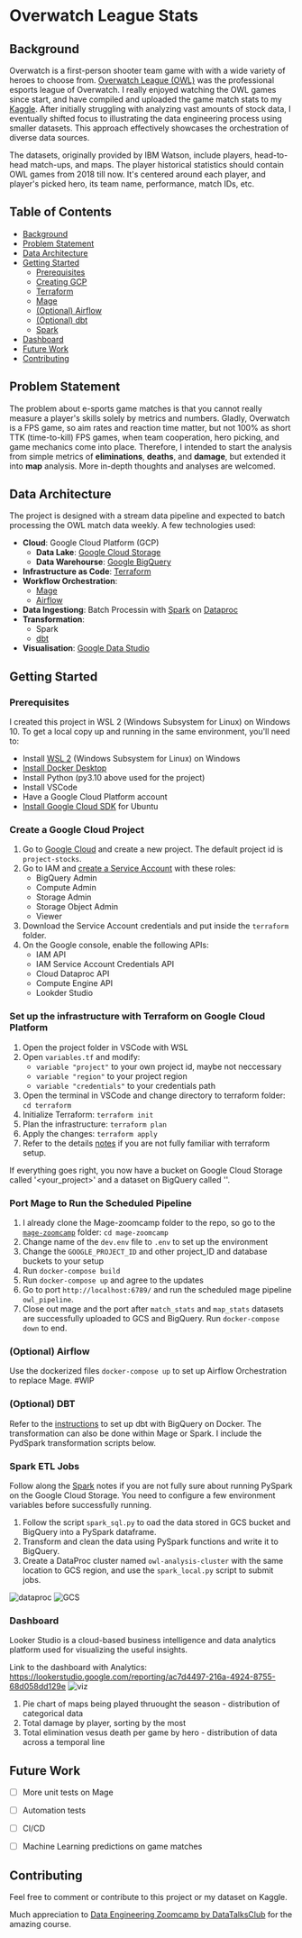 # Overwatch League Stats

## Background

Overwatch is a first-person shooter team game with with a wide variety of heroes to choose from. [Overwatch League (OWL)](https://overwatchleague.com/en-us/news/23303225) was the professional esports league of Overwatch. I really enjoyed watching the OWL games since start, and have compiled and uploaded the game match stats to my [Kaggle](https://www.kaggle.com/datasets/sherrytp/overwatch-league-stats-lab). After initially struggling with analyzing vast amounts of stock data, I eventually shifted focus to illustrating the data engineering process using smaller datasets. This approach effectively showcases the orchestration of diverse data sources.

The datasets, originally provided by IBM Watson, include players, head-to-head match-ups, and maps. The player historical statistics should contain OWL games from 2018 till now. It's centered around each player, and player's picked hero, its team name, performance, match IDs, etc.

## Table of Contents

- [Background](#background)
- [Problem Statement](#problem-statement)
- [Data Architecture](#data-architecture)
- [Getting Started](#getting-started)
    - [Prerequisites](#prerequisites)
    - [Creating GCP](#create-a-google-cloud-project)
    - [Terraform](#set-up-the-infrastructure-with-terraform-on-google-cloud-platform)
    - [Mage](#port-mage-to-run-the-scheduled-pipeline)
    - [(Optional) Airflow](#optional-airflow)
    - [(Optional) dbt](#optional-dbt)
    - [Spark](#spark-etl-jobs)
- [Dashboard](#dashboard)
- [Future Work](#future-work)
- [Contributing](#contributing)

## Problem Statement

The problem about e-sports game matches is that you cannot really measure a player's skills solely by metrics and numbers. Gladly, Overwatch is a FPS game, so aim rates and reaction time matter, but not 100% as short TTK (time-to-kill) FPS games, when team cooperation, hero picking, and game mechanics come into place. Therefore, I intended to start the analysis from simple metrics of **eliminations**, **deaths**, and **damage**, but extended it into **map** analysis. More in-depth thoughts and analyses are welcomed. 


## Data Architecture

The project is designed with a stream data pipeline and expected to batch processing the OWL match data weekly. A few technologies used:

- **Cloud**: Google Cloud Platform (GCP)
    - **Data Lake**: [Google Cloud Storage](https://cloud.google.com/storage)
    - **Data Warehourse**: [Google BigQuery](https://cloud.google.com/bigquery)
-  **Infrastructure as Code**: [Terraform](https://www.terraform.io/downloads/)
- **Workflow Orchestration**: 
    - [Mage](https://github.com/mage-ai/mage-zoomcamp?tab=readme-ov-file#lets-get-started)
    - [Airflow](https://airflow.apache.org)
- **Data Ingestiong**:  Batch Processin with [Spark](https://spark.apache.org/) on [Dataproc](https://cloud.google.com/dataproc)
- **Transformation**: 
    - Spark
    - [dbt](https://github.com/dbt-labs/dbt-core/blob/main/docker/Dockerfile)
- **Visualisation**: [Google Data Studio](https://datastudio.google.com/)


## Getting Started 

### Prerequisites

I created this project in WSL 2 (Windows Subsystem for Linux) on Windows 10. 
To get a local copy up and running in the same environment, you'll need to:

- Install [WSL 2](https://docs.microsoft.com/en-us/windows/wsl/install) (Windows Subsystem for Linux) on Windows
- [Install Docker Desktop](https://docs.docker.com/desktop/windows/install/)
- Install Python (py3.10 above used for the project)
- Install VSCode
- Have a Google Cloud Platform account
- [Install Google Cloud SDK](https://cloud.google.com/sdk/docs/install-sdk#deb) for Ubuntu

### Create a Google Cloud Project

1. Go to [Google Cloud](https://console.cloud.google.com/) and create a new project. The default project id is `project-stocks`. 
2. Go to IAM and [create a Service Account](https://cloud.google.com/docs/authentication/getting-started#creating_a_service_account) with these roles:
    - BigQuery Admin
    - Compute Admin
    - Storage Admin
    - Storage Object Admin
    - Viewer
3. Download the Service Account credentials and put inside the `terraform` folder.
4. On the Google console, enable the following APIs:
    - IAM API
    - IAM Service Account Credentials API
    - Cloud Dataproc API
    - Compute Engine API
    - Lookder Studio

### Set up the infrastructure with Terraform on Google Cloud Platform

1. Open the project folder in VSCode with WSL
2. Open `variables.tf` and modify:
    * `variable "project"` to your own project id, maybe not neccessary
    * `variable "region"` to your project region
    * `variable "credentials"` to your credentials path
3. Open the terminal in VSCode and change directory to terraform folder: `cd terraform` 
4. Initialize Terraform: `terraform init`
5. Plan the infrastructure: `terraform plan`
6. Apply the changes: `terraform apply`
7. Refer to the details [notes](/terraform/README.md) if you are not fully familiar with terraform setup. 

If everything goes right, you now have a bucket on Google Cloud Storage called '<your_project>' and a dataset on BigQuery called ''.

### Port Mage to Run the Scheduled Pipeline

1. I already clone the Mage-zoomcamp folder to the repo, so go to the [`mage-zoomcamp`]('/mage-zoomcamp/') folder: `cd mage-zoomcamp`
2. Change name of the `dev.env` file to `.env` to set up the environment
3. Change the `GOOGLE_PROJECT_ID` and other project_ID and database buckets to your setup
4. Run `docker-compose build`
5. Run `docker-compose up` and agree to the updates
6. Go to port `http://localhost:6789/` and run the scheduled mage pipeline `owl_pipeline`. 
7. Close out mage and the port after `match_stats` and `map_stats` datasets are successfully uploaded to GCS and BigQuery. Run `docker-compose down` to end. 


### (Optional) Airflow

Use the dockerized files `docker-compose up` to set up Airflow Orchestration to replace Mage. #WIP

### (Optional) DBT

Refer to the [instructions](/dbt_docker/README.md) to set up dbt with BigQuery on Docker. The transformation can also be done within Mage or Spark. I include the PydSpark transformation scripts below. 


### Spark ETL Jobs

Follow along the [Spark](/spark/README.md) notes if you are not fully sure about running PySpark on the Google Cloud Storage. You need to configure a few environment variables before successfully running. 

1. Follow the script `spark_sql.py` to oad the data stored in GCS bucket and BigQuery into a PySpark dataframe. 
2. Transform and clean the data using PySpark functions and write it to BigQuery. 
3. Create a DataProc cluster named `owl-analysis-cluster` with the same location to GCS region, and use the `spark_local.py` script to submit jobs. 

![dataproc](Dataproc.png)
![GCS](GCSbucket.png)

### Dashboard 

Looker Studio is a cloud-based business intelligence and data analytics platform used for visualizing the useful insights.

Link to the dashboard with Analytics: https://lookerstudio.google.com/reporting/ac7d4497-216a-4924-8755-68d058dd129e
![viz](Visuals.png)

1. Pie chart of maps being played thruought the season - distribution of categorical data
2. Total damage by player, sorting by the most
3. Total elimination vesus death per game by hero - distribution of data across a temporal line


## Future Work

- [ ] More unit tests on Mage
- [ ] Automation tests
- [ ] CI/CD
- [ ] Machine Learning predictions on game matches


## Contributing

Feel free to comment or contribute to this project or my dataset on Kaggle. 

Much appreciation to [Data Engineering Zoomcamp by DataTalksClub](https://github.com/DataTalksClub/data-engineering-zoomcamp) for the amazing course. 